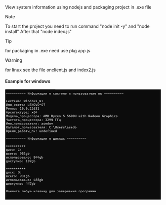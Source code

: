 View system information using nodejs and packaging project in .exe file
> [!NOTE]
> To start the project you need to run command "node init -y" and "node install"
After that "node index.js"

> [!TIP]
> for packaging in .exe need use pkg app.js

> [!WARNING]
> for linux see the file onclient.js and index2.js

#### Example for windows
![Screenshot](image/file.png)

